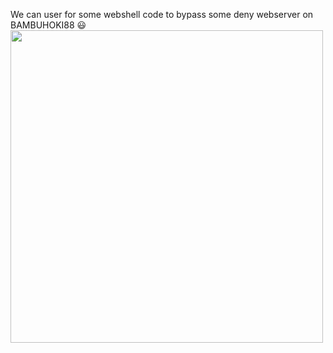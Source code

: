 We can user for some webshell code to bypass some deny webserver on BAMBUHOKI88 😃 <img src="https://i.pinimg.com/originals/b4/b8/6e/b4b86e2f95381b402e71fd3089d370ab.gif" width="500" height="500">
